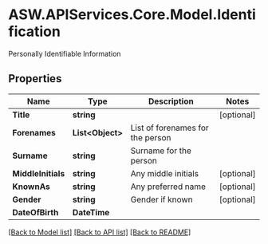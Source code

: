 # ASW.APIServices.Core.Model.Identification
Personally Identifiable Information
## Properties

Name | Type | Description | Notes
------------ | ------------- | ------------- | -------------
**Title** | **string** |  | [optional] 
**Forenames** | **List&lt;Object&gt;** | List of forenames for the person | 
**Surname** | **string** | Surname for the person | 
**MiddleInitials** | **string** | Any middle initials | [optional] 
**KnownAs** | **string** | Any preferred name | [optional] 
**Gender** | **string** | Gender if known | [optional] 
**DateOfBirth** | **DateTime** |  | 

[[Back to Model list]](../README.md#documentation-for-models) [[Back to API list]](../README.md#documentation-for-api-endpoints) [[Back to README]](../README.md)

